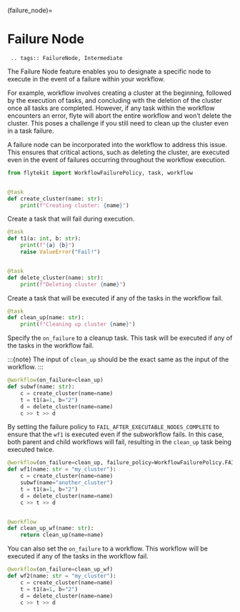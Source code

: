 (failure_node)=
# Failure Node

```{eval-rst}
 .. tags:: FailureNode, Intermediate
```

The Failure Node feature enables you to designate a specific node to execute in the event of a failure within your workflow.

For example, workflow involves creating a cluster at the beginning, followed by the execution of tasks, and concluding with the deletion of the cluster once all tasks are completed. However, if any task within the workflow encounters an error, flyte will abort the entire workflow and won’t delete the cluster. This poses a challenge if you still need to clean up the cluster even in a task failure.

A failure node can be incorporated into the workflow to address this issue. This ensures that critical actions, such as deleting the cluster, are executed even in the event of failures occurring throughout the workflow execution.

```python
from flytekit import WorkflowFailurePolicy, task, workflow


@task
def create_cluster(name: str):
    print(f"Creating cluster: {name}")

```

Create a task that will fail during execution.

```python
@task
def t1(a: int, b: str):
    print(f"{a} {b}")
    raise ValueError("Fail!")


@task
def delete_cluster(name: str):
    print(f"Deleting cluster {name}")
```

Create a task that will be executed if any of the tasks in the workflow fail.

```python
@task
def clean_up(name: str):
    print(f"Cleaning up cluster {name}")

```

Specify the `on_failure` to a cleanup task. This task will be executed if any of the tasks in the workflow fail.


:::{note}
The input of `clean_up` should be the exact same as the input of the workflow.
:::

```python
@workflow(on_failure=clean_up)
def subwf(name: str):
    c = create_cluster(name=name)
    t = t1(a=1, b="2")
    d = delete_cluster(name=name)
    c >> t >> d
```

By setting the failure policy to `FAIL_AFTER_EXECUTABLE_NODES_COMPLETE` to ensure that the `wf1` is executed even if the subworkflow fails. In this case, both parent and child workflows will fail, resulting in the `clean_up` task being executed twice.

```python
@workflow(on_failure=clean_up, failure_policy=WorkflowFailurePolicy.FAIL_AFTER_EXECUTABLE_NODES_COMPLETE)
def wf1(name: str = "my_cluster"):
    c = create_cluster(name=name)
    subwf(name="another_cluster")
    t = t1(a=1, b="2")
    d = delete_cluster(name=name)
    c >> t >> d


@workflow
def clean_up_wf(name: str):
    return clean_up(name=name)
```

You can also set the `on_failure` to a workflow. This workflow will be executed if any of the tasks in the workflow fail.

```python
@workflow(on_failure=clean_up_wf)
def wf2(name: str = "my_cluster"):
    c = create_cluster(name=name)
    t = t1(a=1, b="2")
    d = delete_cluster(name=name)
    c >> t >> d
```